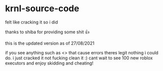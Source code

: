 # krnl-source-code
felt like cracking it so i did 

thanks to shiba for providing some shit 👍

this is the updated version as of 27/08/2021

if you see anything such as <> that cause errors theres legit nothing i could do. i just cracked it not fucking clean it :) 
cant wait to see 100 new roblox executors and enjoy skidding and cheating!

